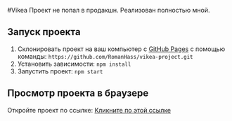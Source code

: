 #Vikea
Проект не попал в продакшн. Реализован полностью мной.
## Запуск проекта 
1. Склонировать проект на ваш компьютер с [GitHub Pages](https://pages.github.com/) с помощью команды:
   `https://github.com/RomanHass/vikea-project.git`
2. Установить зависимости:
   `npm install`
3. Запустить проект:
   `npm start`
## Просмотр проекта в браузере
Откройте проект по ссылке: [Кликните по этой ссылке](https://pages.github.com/)

